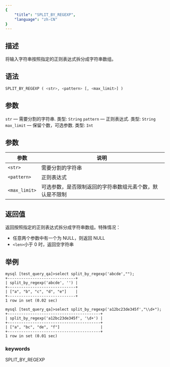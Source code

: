 ```yaml
---
{
    "title": "SPLIT_BY_REGEXP",
    "language": "zh-CN"
}
---
```


<!-- 
Licensed to the Apache Software Foundation (ASF) under one
or more contributor license agreements.  See the NOTICE file
distributed with this work for additional information
regarding copyright ownership.  The ASF licenses this file
to you under the Apache License, Version 2.0 (the
"License"); you may not use this file except in compliance
with the License.  You may obtain a copy of the License at
  http://www.apache.org/licenses/LICENSE-2.0
Unless required by applicable law or agreed to in writing,
software distributed under the License is distributed on an
"AS IS" BASIS, WITHOUT WARRANTIES OR CONDITIONS OF ANY
KIND, either express or implied.  See the License for the
specific language governing permissions and limitations
under the License.
-->

## 描述

将输入字符串按照指定的正则表达式拆分成字符串数组。

## 语法

```sql
SPLIT_BY_REGEXP ( <str>, <pattern> [, <max_limit>] )
```

## 参数

`str` — 需要分割的字符串. 类型: `String`
`pattern` — 正则表达式. 类型: `String`
`max_limit` — 保留个数，可选参数. 类型: `Int`

## 参数

| 参数      | 说明                           |
|---------|------------------------------|
| `<str>` | 需要分割的字符串                     |
| `<pattern>` | 正则表达式                        |
| `<max_limit>` | 可选参数，是否限制返回的字符串数组元素个数，默认是不限制 |

## 返回值

返回按照指定的正则表达式拆分成字符串数组。特殊情况：

- 任意两个参数中有一个为 NULL，则返回 NULL
- `<len>`小于 0 时，返回空字符串

## 举例

```
mysql [test_query_qa]>select split_by_regexp('abcde',"");
+------------------------------+
| split_by_regexp('abcde', '') |
+------------------------------+
| ["a", "b", "c", "d", "e"]    |
+------------------------------+
1 row in set (0.02 sec)

mysql [test_query_qa]>select split_by_regexp('a12bc23de345f',"\\d+");
+-----------------------------------------+
| split_by_regexp('a12bc23de345f', '\d+') |
+-----------------------------------------+
| ["a", "bc", "de", "f"]                  |
+-----------------------------------------+
1 row in set (0.01 sec)
```
### keywords

SPLIT_BY_REGEXP
